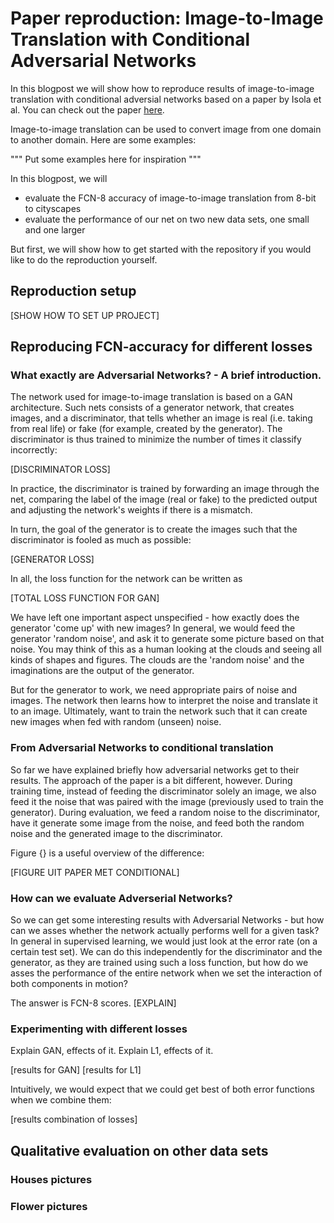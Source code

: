 # Paper reproduction: Image-to-Image Translation with Conditional Adversarial Networks

In this blogpost we will show how to reproduce results of image-to-image translation with conditional adversial networks based on a paper by Isola et al. You can check out the paper [here](http://dx.doi.org/10.1109/CVPR.2017.632 "Title").

Image-to-image translation can be used to convert image from one domain to another domain. Here are some examples:

""" Put some examples here for inspiration """

In this blogpost, we will
* evaluate the FCN-8 accuracy of image-to-image translation from 8-bit to cityscapes
* evaluate the performance of our net on two new data sets, one small and one larger

But first, we will show how to get started with the repository if you would like to do the reproduction yourself.

## Reproduction setup
[SHOW HOW TO SET UP PROJECT]

## Reproducing FCN-accuracy for different losses

### What exactly are Adversarial Networks? - A brief introduction.
The network used for image-to-image translation is based on a GAN architecture. Such nets consists of a generator network, that creates images, and a discriminator, that tells whether an image is real (i.e. taking from real life) or fake (for example, created by the generator). The discriminator is thus trained to minimize the number of times it classify incorrectly:

[DISCRIMINATOR LOSS]

In practice, the discriminator is trained by forwarding an image through the net, comparing the label of the image (real or fake) to the predicted output and adjusting the network's weights if there is a mismatch.

In turn, the goal of the generator is to create the images such that the discriminator is fooled as much as possible:

[GENERATOR LOSS]

In all, the loss function for the network can be written as

[TOTAL LOSS FUNCTION FOR GAN]

We have left one important aspect unspecified - how exactly does the generator 'come up' with new images? In general, we would feed the generator 'random noise', and ask it to generate some picture based on that noise. You may think of this as a human looking at the clouds and seeing all kinds of shapes and figures. The clouds are the 'random noise' and the imaginations are the output of the generator.

But for the generator to work, we need appropriate pairs of noise and images. The network then learns how to interpret the noise and translate it to an image. Ultimately, want to train the network such that it can create new images when fed with random (unseen) noise.

### From Adversarial Networks to conditional translation

So far we have explained briefly how adversarial networks get to their results. The approach of the paper is a bit different, however. During training time, instead of feeding the discriminator solely an image, we also feed it the noise that was paired with the image (previously used to train the generator). During evaluation, we feed a random noise to the discriminator, have it generate some image from the noise, and feed both the random noise and the generated image to the discriminator.

Figure {} is a useful overview of the difference:

[FIGURE UIT PAPER MET CONDITIONAL]

### How can we evaluate Adverserial Networks?
So we can get some interesting results with Adversarial Networks - but how can we asses whether the network actually performs well for a given task? In general in supervised learning, we would just look at the error rate (on a certain test set). We can do this independently for the discriminator and the generator, as they are trained using such a loss function, but how do we asses the performance of the entire network when we set the interaction of both components in motion?

The answer is FCN-8 scores. [EXPLAIN]

### Experimenting with different losses
Explain GAN, effects of it.
Explain L1, effects of it.

[results for GAN]
[results for L1]

Intuitively, we would expect that we could get best of both error functions when we combine them:

[results combination of losses]

## Qualitative evaluation on other data sets

### Houses pictures

### Flower pictures